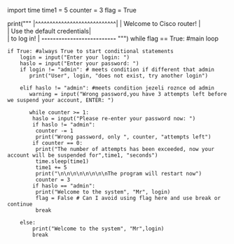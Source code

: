 import time
time1 = 5
counter = 3
flag = True


print("""
|^^^^^^^^^^^^^^^^^^^^^^^^^^^^|
|  Welcome to Cisco router!  |                      
| Use the default credentials|                         
|         to log in!         |
**--------------------------**
""")
while flag == True: #main loop

    if True: #always True to start conditional statements
        login = input("Enter your login: ")
        haslo = input("Enter your password: ")
        if login != "admin": # meets condition if different that admin
           print("User", login, "does not exist, try another login")

        elif haslo != "admin": #meets condition jezeli roznce od admin
           warning = input("Wrong password,you have 3 attempts left before we suspend your account, ENTER: ")

           while counter >= 1:
            haslo = input("Please re-enter your password now: ")
            if haslo != "admin":
             counter -= 1
             print("Wrong password, only ", counter, "attempts left")
            if counter == 0:
             print("The number of attempts has been exceeded, now your account will be suspended for",time1, "seconds")
             time.sleep(time1)
             time1 += 5
             print("\n\n\n\n\n\n\n\nThe program will restart now")
             counter = 3
            if haslo == "admin":
             print("Welcome to the system", "Mr", login)
             flag = False # Can I avoid using flag here and use break or continue
             break

        else:
            print("Welcome to the system", "Mr",login)
            break
